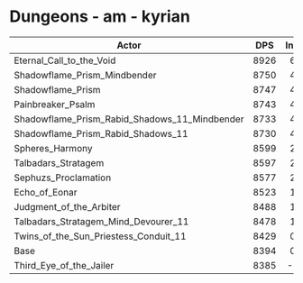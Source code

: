 # Dungeons - am - kyrian
| Actor | DPS | Increase |
|---|:---:|:---:|
|Eternal_Call_to_the_Void|8926|6.34%|
|Shadowflame_Prism_Mindbender|8750|4.24%|
|Shadowflame_Prism|8747|4.21%|
|Painbreaker_Psalm|8743|4.16%|
|Shadowflame_Prism_Rabid_Shadows_11_Mindbender|8733|4.04%|
|Shadowflame_Prism_Rabid_Shadows_11|8730|4.00%|
|Spheres_Harmony|8599|2.44%|
|Talbadars_Stratagem|8597|2.42%|
|Sephuzs_Proclamation|8577|2.18%|
|Echo_of_Eonar|8523|1.54%|
|Judgment_of_the_Arbiter|8488|1.12%|
|Talbadars_Stratagem_Mind_Devourer_11|8478|1.00%|
|Twins_of_the_Sun_Priestess_Conduit_11|8429|0.42%|
|Base|8394|0.00%|
|Third_Eye_of_the_Jailer|8385|-0.11%|
